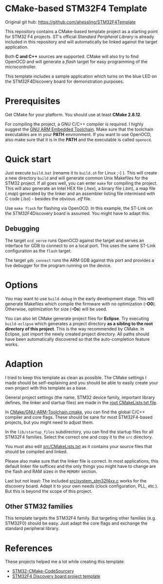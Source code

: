 CMake-based STM32F4 Template
============================

Original git hub: https://github.com/ahessling/STM32F4Template

This repository contains a CMake-based template project as a starting point for STM32 F4 projects. ST's official *Standard Peripheral Library* is already included in this repository and will automatically be linked against the target application.

Both **C and C++** sources are supported. CMake will also try to find OpenOCD and will generate a *flash* target for easy programming of the microcontroller.

This template includes a sample application which turns on the blue LED on the STM32F4Discovery board for demonstration purposes.

# Prerequisites
Get CMake for your platform. You should use at least **CMake 2.8.12**.

For compiling the project, a GNU C/C++ compiler is required. I highly suggest the [GNU ARM Embedded Toolchain](https://developer.arm.com/open-source/gnu-toolchain/gnu-rm).
Make sure that the toolchain executables are in your **PATH** environment. If you want to use OpenOCD, also make sure that it is in the **PATH** and the executable is called `openocd`.

# Quick start
Just execute `build.bat` (rename it to `build.sh` for Linux ;-) ). This will create a new directory `build` and will generate common Unix Makefiles for the STM32 project. If all goes well, you can enter `make` for compiling the project.
This will also generate an Intel HEX file (*.hex*), a binary file (*.bin*), a map file (*.map*) generated by the linker and an assembler listing file intermixed with C code (*.lss*) - besides the obvious *.elf* file.

Use `make flash` for flashing via OpenOCD. In this example, the ST-Link on the STM32F4Discovery board is assumed. You might have to adapt this.

## Debugging

The target `ocd_serve` runs OpenOCD against the target and serves an interface for GDB
to connect to on a local port. This uses the same ST-Link configuration as the `flash` target.

The target `gdb_connect` runs the ARM GDB against this port and provides a live debugger
for the program running on the device.

# Options
You may want to use `build-debug` in the early development stage. This will generate Makefiles which compile the firmware with no optimization (**-O0**). Otherwise, optimization for size (**-Os**) will be used.

You can also let CMake generate project files for **Eclipse**. Try executing `build-eclipse` which generates a project directory **as a sibling to the root directory of this project**. This is the way recommended by CMake. In Eclipse, just import the newly created project directory. All paths should have been automatically discovered so that the auto-completion feature works.

# Adaption
I tried to keep this template as clean as possible. The CMake settings I made should be self-explaining and you should be able to easily create your own project with this template as a base.

General project settings (the name, STM32 device family, important library defines, the linker and startup files) are made in the [root CMakeLists.txt file](CMakeLists.txt).

In [CMake/GNU-ARM-Toolchain.cmake](CMake/GNU-ARM-Toolchain.cmake), you can find the global C/C++ compiler and core flags. These should be sane for most STM32F4-based projects, but you might need to adjust them.

In the `lib/startup_files` subdirectory, you can find the startup files for all STM32F4 families. Select the correct one and copy it to the `src` directory.

You must also edit [src/CMakeLists.txt](src/CMakeLists.txt) as it contains your source files that should be compiled and linked.

Please also make sure that the linker file is correct. In most applications, this default linker file suffices and the only things you might have to change are the flash and RAM sizes in the `MEMORY` section.

Last but not least: The included [src/system_stm32f4xx.c](src/system_stm32f4xx.c) works for the discovery board. Adapt it to your own needs (clock configuration, PLL, etc.). But this is beyond the scope of this project.

## Other STM32 families
This template targets the STM32F4 family. But targeting other families (e.g. STM32F0) should be easy. Just adapt the core flags and exchange the standard peripheral library.

# References
These projects helped me a lot while creating this template:
- [STM32-CMake-CodeSourcery](https://github.com/adrienbailly/STM32-CMake-CodeSourcery)
- [STM32F4 Discovery board project template](https://github.com/charleskorn/stm32f4-project-template)
